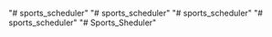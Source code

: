 "# sports_scheduler" 
"# sports_scheduler" 
"# sports_scheduler" 
"# sports_scheduler" 
"# Sports_Sheduler" 
